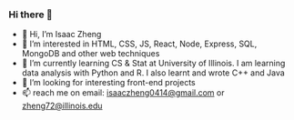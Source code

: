 ### Hi there 👋

<!--
**isaac-0414/isaac-0414** is a ✨ _special_ ✨ repository because its `README.md` (this file) appears on your GitHub profile.

Here are some ideas to get you started:

- 🔭 I’m currently working on ...
- 🌱 I’m currently learning ...
- 👯 I’m looking to collaborate on ...
- 🤔 I’m looking for help with ...
- 💬 Ask me about ...
- 📫 How to reach me: ...
- 😄 Pronouns: ...
- ⚡ Fun fact: ...
-->

- 👋 Hi, I’m Isaac Zheng
- 👀 I’m interested in HTML, CSS, JS, React, Node, Express, SQL, MongoDB and other web techniques
- 🌱 I’m currently learning CS & Stat at University of Illinois. I am learning data analysis with Python and R. I also learnt and wrote C++ and Java
- 💞️ I’m looking for interesting front-end projects
- 📫 reach me on email: isaaczheng0414@gmail.com or zheng72@illinois.edu
